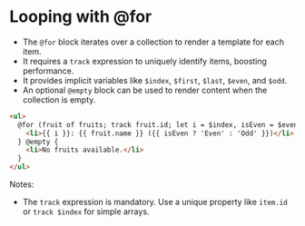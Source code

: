 <!-- .slide: class="with-code inconsolata" -->
# Looping with @for

- The `@for` block iterates over a collection to render a template for each item.
- It requires a `track` expression to uniquely identify items, boosting performance.
- It provides implicit variables like `$index`, `$first`, `$last`, `$even`, and `$odd`.
- An optional `@empty` block can be used to render content when the collection is empty.

```html
<ul>
  @for (fruit of fruits; track fruit.id; let i = $index, isEven = $even) {
    <li>{{ i }}: {{ fruit.name }} ({{ isEven ? 'Even' : 'Odd' }})</li>
  } @empty {
    <li>No fruits available.</li>
  }
</ul>
```
<!-- .element: class="big-code" -->

Notes:
- The `track` expression is mandatory. Use a unique property like `item.id` or `track $index` for simple arrays.
